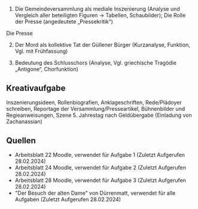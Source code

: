 ## 

1. Die Gemeindeversammlung als mediale Inszenierung (Analyse und Vergleich aller beteiligten Figuren → Tabellen, Schaubilder); Die Rolle der Presse (angedeutete „Pressekritik“)

Die Presse

2. Der Mord als kollektive Tat der Güllener Bürger (Kurzanalyse, Funktion, Vgl. mit Frühfassung)

3. Bedeutung des Schlusschors (Analyse, Vgl. griechische Tragödie „Antigone“, Chorfunktion)

## Kreativaufgabe

Inszenierungsideen, Rollenbiografien, Anklageschriften, Rede/Plädoyer schreiben, Reportage der Versammlung/Presseartikel, Bühnenbilder und Regieanweisungen, Szene 5. Jahrestag nach Geldübergabe (Einladung von Zachanassian)

## Quellen

- Arbeitsblatt 22 Moodle, verwendet für Aufgabe 1 (Zuletzt Aufgerufen 28.02.2024)
- Arbeitsblatt 24 Moodle, verwendet für Aufgabe 2 (Zuletzt Aufgerufen 28.02.2024)
- Arbeitsblatt 28 Moodle, verwendet für Aufgabe 3 (Zuletzt Aufgerufen 28.02.2024)
- "Der Besuch der alten Dame" von Dürrenmatt, verwendet für alle Aufgaben (Zuletzt Aufgerufen 28.02.2024)